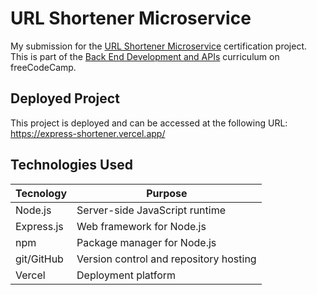 # URL Shortener Microservice

My submission for the [URL Shortener Microservice](https://www.freecodecamp.org/learn/back-end-development-and-apis/back-end-development-and-apis-projects/url-shortener-microservice) certification project. This is part of the [Back End Development and APIs](https://www.freecodecamp.org/learn/back-end-development-and-apis/) curriculum on freeCodeCamp.

## Deployed Project

This project is deployed and can be accessed at the following URL: <https://express-shortener.vercel.app/>

## Technologies Used

Tecnology   | Purpose
------------|----------------------------------------
Node.js     | Server-side JavaScript runtime
Express.js  | Web framework for Node.js
npm         | Package manager for Node.js
git/GitHub  | Version control and repository hosting
Vercel      | Deployment platform